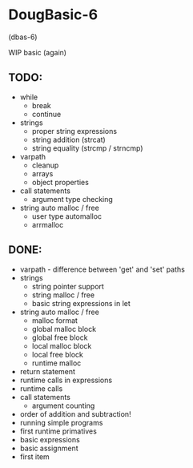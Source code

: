 DougBasic-6
===========

(dbas-6)

WIP basic (again)


TODO:
-----
- while
	- break
	- continue
- strings 
	- proper string expressions
	- string addition (strcat)
	- string equality (strcmp / strncmp)
- varpath
	- cleanup
	- arrays
	- object properties
- call statements
	- argument type checking
- string auto malloc / free
	- user type automalloc
	- arrmalloc 

DONE:
-----
- varpath - difference between 'get' and 'set' paths
- strings 
	- string pointer support
	- string malloc / free
	- basic string expressions in let
- string auto malloc / free
	- malloc format
	- global malloc block
	- global free block
	- local malloc block
	- local free block
	- runtime malloc
- return statement
- runtime calls in expressions
- runtime calls
- call statements
	- argument counting
- order of addition and subtraction!
- running simple programs
- first runtime primatives
- basic expressions
- basic assignment
- first item
